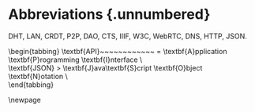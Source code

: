 # Abbreviations {.unnumbered}

DHT, LAN, CRDT, P2P, DAO, CTS, IIIF, W3C, WebRTC, DNS, HTTP, JSON.

\begin{tabbing}
\textbf{API}~~~~~~~~~~~~ \= \textbf{A}pplication \textbf{P}rogramming \textbf{I}nterface \\  
\textbf{JSON} \> \textbf{J}ava\textbf{S}cript \textbf{O}bject \textbf{N}otation \\  
\end{tabbing}

\newpage
